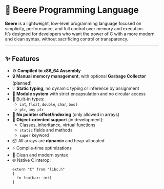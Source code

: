 # 🧃 Beere Programming Language

**Beere** is a lightweight, low-level programming language focused on simplicity, performance, and full control over memory and execution.  
It’s designed for developers who want the power of C with a more modern and clean syntax, without sacrificing control or transparency.

---

## ✨ Features

- ⚙️ **Compiled to x86_64 Assembly**
- 🔒 **Manual memory management**, with optional **Garbage Collector** (planned)
- 💡 **Static typing**, no dynamic typing or inference by assignment
- 🧱 **Module system** with strict encapsulation and no circular access
- 🧮 Built-in types:
  - `int`, `float`, `double`, `char`, `bool`
  - `ptr`, `any ptr`
- 🔧 **No pointer offset/indexing** (only allowed in arrays)
- 🧠 **Object-oriented support** (in development):
  - Classes, inheritance, virtual functions
  - `static` fields and methods
  - `super` keyword
- 📦 All arrays are **dynamic** and heap-allocated
- ⚡ Compile-time optimizations
- 🧩 Clean and modern syntax
- 🌐 Native C interop:
  ```beere
  extern "C" from "libc.h"
  {
    fn foo(bar: int)
  }
  ```
